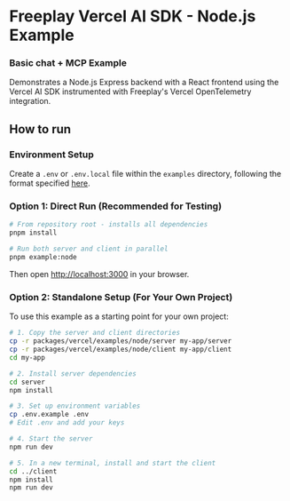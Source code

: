 # Freeplay Vercel AI SDK - Node.js Example

### Basic chat + MCP Example

Demonstrates a Node.js Express backend with a React frontend using the Vercel AI SDK instrumented with Freeplay's Vercel OpenTelemetry integration.

## How to run

### Environment Setup

Create a `.env` or `.env.local` file within the `examples` directory, following the format specified [here](../../README.md#environment).

### Option 1: Direct Run (Recommended for Testing)

```bash
# From repository root - installs all dependencies
pnpm install

# Run both server and client in parallel
pnpm example:node
```

Then open [http://localhost:3000](http://localhost:3000) in your browser.

### Option 2: Standalone Setup (For Your Own Project)

To use this example as a starting point for your own project:

```bash
# 1. Copy the server and client directories
cp -r packages/vercel/examples/node/server my-app/server
cp -r packages/vercel/examples/node/client my-app/client
cd my-app

# 2. Install server dependencies
cd server
npm install

# 3. Set up environment variables
cp .env.example .env
# Edit .env and add your keys

# 4. Start the server
npm run dev

# 5. In a new terminal, install and start the client
cd ../client
npm install
npm run dev
```
